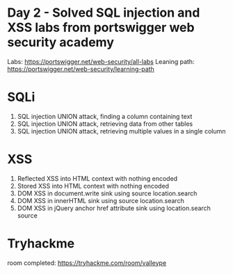 # Day 2 - Solved SQL injection and XSS labs from portswigger web security academy

Labs: https://portswigger.net/web-security/all-labs
Leaning path: https://portswigger.net/web-security/learning-path

# SQLi
1. SQL injection UNION attack, finding a column containing text
2. SQL injection UNION attack, retrieving data from other tables
3. SQL injection UNION attack, retrieving multiple values in a single column

# XSS
1. Reflected XSS into HTML context with nothing encoded
2. Stored XSS into HTML context with nothing encoded
3. DOM XSS in document.write sink using source location.search
4. DOM XSS in innerHTML sink using source location.search
5. DOM XSS in jQuery anchor href attribute sink using location.search source

# Tryhackme
room completed: 
https://tryhackme.com/room/valleype